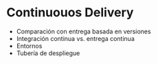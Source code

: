# Continuouos Delivery #

- Comparación con entrega basada en versiones
- Integración continua vs. entrega continua
- Entornos
- Tubería de despliegue
